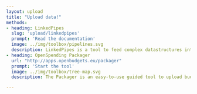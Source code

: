```yaml
---
layout: upload
title: "Upload data!"
methods: 
- heading: LinkedPipes
  slug: 'upload/linkedpipes'
  prompt: 'Read the documentation'
  image: ../img/toolbox/pipelines.svg
  description: LinkedPipes is a tool to feed complex datastructures into the platform. Recommended for advanced users.
- heading: OpenSpending Packager
  url: "http://apps.openbudgets.eu/packager"
  prompt: 'Start the tool'
  image: ../img/toolbox/tree-map.svg
  description: The Packager is an easy-to-use guided tool to upload budget data. Use it if you are planning to describe a dataset contained in a single file.

---
```


